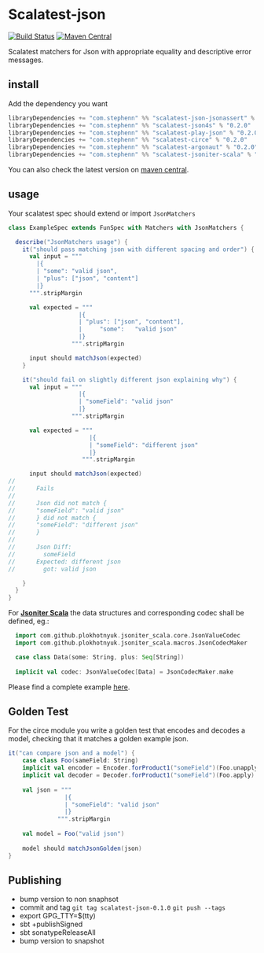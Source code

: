 Scalatest-json
===
[![Build Status](https://travis-ci.org/stephennancekivell/scalatest-json.svg?branch=master)](https://travis-ci.org/stephennancekivell/scalatest-json)
[![Maven Central](https://maven-badges.herokuapp.com/maven-central/com.stephenn/scalatest-argonaut_2.13/badge.svg)](https://maven-badges.herokuapp.com/maven-central/com.stephenn/scalatest-argonaut_2.13)


Scalatest matchers for Json with appropriate equality and descriptive error messages.

install
---

Add the dependency you want
```sbt
libraryDependencies += "com.stephenn" %% "scalatest-json-jsonassert" % "0.2.0"
libraryDependencies += "com.stephenn" %% "scalatest-json4s" % "0.2.0"
libraryDependencies += "com.stephenn" %% "scalatest-play-json" % "0.2.0"
libraryDependencies += "com.stephenn" %% "scalatest-circe" % "0.2.0"
libraryDependencies += "com.stephenn" %% "scalatest-argonaut" % "0.2.0"
libraryDependencies += "com.stephenn" %% "scalatest-jsoniter-scala" % "0.2.0"
```

You can also check the latest version on [maven central](https://search.maven.org/search?q=com.stephenn%20scalatest).

usage
---
Your scalatest spec should extend or import `JsonMatchers`

```scala
class ExampleSpec extends FunSpec with Matchers with JsonMatchers {

  describe("JsonMatchers usage") {
    it("should pass matching json with different spacing and order") {
      val input = """
        |{
        | "some": "valid json",
        | "plus": ["json", "content"]
        |}
      """.stripMargin

      val expected = """
                    |{
                    | "plus": ["json", "content"],
                    |     "some":   "valid json"
                    |}
                  """.stripMargin

      input should matchJson(expected)
    }

    it("should fail on slightly different json explaining why") {
      val input = """
                    |{
                    | "someField": "valid json"
                    |}
                  """.stripMargin

      val expected = """
                       |{
                       | "someField": "different json"
                       |}
                     """.stripMargin

      input should matchJson(expected)
//
//      Fails
//
//      Json did not match {
//      "someField": "valid json"
//      } did not match {
//      "someField": "different json"
//      }
//
//      Json Diff:
//        someField
//      Expected: different json
//        got: valid json

    }
  }
}

```

For **[Jsoniter Scala](https://github.com/plokhotnyuk/jsoniter-scala)** the data structures and corresponding codec shall be defined, eg.:

```scala
  import com.github.plokhotnyuk.jsoniter_scala.core.JsonValueCodec
  import com.github.plokhotnyuk.jsoniter_scala.macros.JsonCodecMaker

  case class Data(some: String, plus: Seq[String])
  
  implicit val codec: JsonValueCodec[Data] = JsonCodecMaker.make
```

Please find a complete example [here](jsoniter-scala/src/test/scala/com/stephenn/scalatest/jsoniterscala/ExampleSpec.scala).

Golden Test
---
For the circe module you write a golden test that encodes and decodes a model, checking that it matches a golden example json.
```scala
it("can compare json and a model") {
    case class Foo(sameField: String)
    implicit val encoder = Encoder.forProduct1("someField")(Foo.unapply)
    implicit val decoder = Decoder.forProduct1("someField")(Foo.apply)
    
    val json = """
                |{
                | "someField": "valid json"
                |}
              """.stripMargin
    
    val model = Foo("valid json")
    
    model should matchJsonGolden(json)
}
```

Publishing
---
* bump version to non snaphsot
* commit and tag `git tag scalatest-json-0.1.0` `git push --tags`
* export GPG_TTY=$(tty)
* sbt +publishSigned
* sbt sonatypeReleaseAll
* bump version to snapshot
